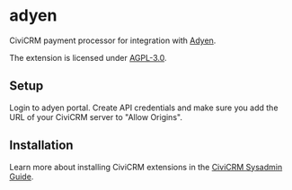 # adyen

CiviCRM payment processor for integration with [Adyen](https://www.adyen.com/).

The extension is licensed under [AGPL-3.0](LICENSE.txt).

## Setup

Login to adyen portal. Create API credentials and make sure you add the URL of your CiviCRM server to "Allow Origins".

## Installation

Learn more about installing CiviCRM extensions in the [CiviCRM Sysadmin Guide](https://docs.civicrm.org/sysadmin/en/latest/customize/extensions/).
